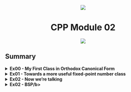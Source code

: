 <p align="center">
    <img src="https://www.42porto.com/wp-content/uploads/2024/08/42-Porto-Horizontal.png"/>
</p>
<h1 align="center">CPP Module 02</h1>
<p align="center">
    <img src="https://github.com/user-attachments/assets/123c3d97-b5e6-4227-9891-3de007036138"/>
</p>

## Summary


<details>
<summary><b>Ex00 - My First Class in Orthodox Canonical Form</b></summary>
<p>The goal of this project is to understand what the Orthodox Canonical Form is and what members a class should have to implement it. The canonical form involves having one default constructor, one copy constructor (to create an object based on another), one copy assignment operator, and one destructor. This way, we can create objects of a class like this:
<img width="654" height="330" alt="Image" src="https://github.com/user-attachments/assets/c2a3fe0f-c41d-42b0-95ea-f0ed87199455" />
</details>

<details>
<summary><b>Ex01 - Towards a more useful fixed-point number class</b></summary>
<p align="center">
    <img src="https://github.com/user-attachments/assets/316cc0a3-66cd-4e3c-b1dc-b39cc7a3aea3" height="200"/>
</p>

</details>

<details>
<summary><b>Ex02 - Now we’re talking</b></summary>
<p align="center">
    <img src="https://github.com/user-attachments/assets/71057245-64c7-407b-96ca-68ebd314221a" height="200"/>
</p>

</details>


<details>
<summary><b>Ex02 - BSP/b></summary>
<p align="center">
    <img src="https://github.com/user-attachments/assets/71057245-64c7-407b-96ca-68ebd314221a" height="200"/>
</p>

</details>